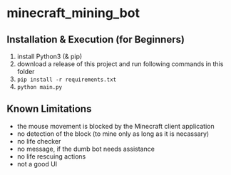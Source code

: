 # minecraft_mining_bot
## Installation & Execution (for Beginners)
1. install Python3 (& pip)
2. download a release of this project and run following commands in this folder
3. `pip install -r requirements.txt`
4. `python main.py`

## Known Limitations
- the mouse movement is blocked by the Minecraft client application
- no detection of the block (to mine only as long as it is necassary)
- no life checker
- no message, if the dumb bot needs assistance
- no life rescuing actions
- not a good UI
